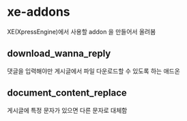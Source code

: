 xe-addons
=========

XE(XpressEngine)에서 사용할 addon 을 만들어서 올려봄

## download_wanna_reply
댓글을 입력해야만 게시글에서 파일 다운로드할 수 있도록 하는 애드온

## document_content_replace
게시글에 특정 문자가 있으면 다른 문자로 대체함
